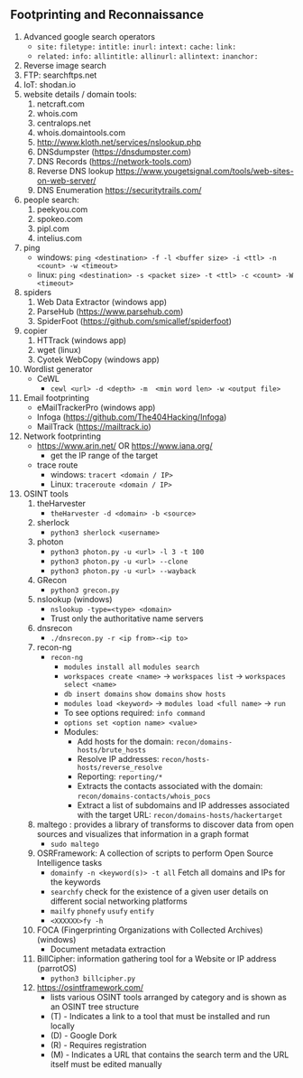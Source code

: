 ## Footprinting and Reconnaissance

1. Advanced google search operators
   - `site:` `filetype:` `intitle:` `inurl:` `intext:` `cache:` `link:`
   - `related:` `info:` `allintitle:` `allinurl:` `allintext:` `inanchor:`
2. Reverse image search
3. FTP: searchftps.net
4. IoT: shodan.io
5. website details / domain tools: 
   1. netcraft.com
   2. whois.com
   3. centralops.net
   4. whois.domaintools.com
   5. http://www.kloth.net/services/nslookup.php
   6. DNSdumpster (https://dnsdumpster.com)
   7. DNS Records (https://network-tools.com)
   8. Reverse DNS lookup https://www.yougetsignal.com/tools/web-sites-on-web-server/
   9. DNS Enumeration https://securitytrails.com/
6. people search: 
   1. peekyou.com
   2. spokeo.com
   3. pipl.com
   4. intelius.com
7. ping
   - windows: `ping <destination> -f -l <buffer size> -i <ttl> -n <count> -w <timeout>`
   - linux: `ping <destination> -s <packet size> -t <ttl> -c <count> -W <timeout>`
8. spiders
   1. Web Data Extractor (windows app)
   2. ParseHub (https://www.parsehub.com)
   3. SpiderFoot (https://github.com/smicallef/spiderfoot)
9. copier
   1. HTTrack (windows app)
   2. wget (linux)
   3. Cyotek WebCopy (windows app)
10. Wordlist generator
    - CeWL
      - `cewl <url> -d <depth> -m  <min word len> -w <output file>`
11. Email footprinting
    - eMailTrackerPro (windows app)
    - Infoga (https://github.com/The404Hacking/Infoga)
    - MailTrack (https://mailtrack.io)
12. Network footprinting
    - https://www.arin.net/ OR https://www.iana.org/
      - get the IP range of the target
    - trace route
      - windows: `tracert <domain / IP>`
      - Linux: `traceroute <domain / IP>`
13. OSINT tools
    1. theHarvester
        - `theHarvester -d <domain> -b <source>`
    2. sherlock
        - `python3 sherlock <username>`
    3. photon
        - `python3 photon.py -u <url> -l 3 -t 100`
        - `python3 photon.py -u <url> --clone`
        - `python3 photon.py -u <url> --wayback`
    4. GRecon
        - `python3 grecon.py`
    5. nslookup (windows)
        - `nslookup -type=<type> <domain>`
        - Trust only the authoritative name servers
    6. dnsrecon
        - `./dnsrecon.py -r <ip from>-<ip to>`
    7. recon-ng
        - `recon-ng`
          - `modules install all` `modules search`
          - `workspaces create <name>` -> `workspaces list` -> `workspaces select <name>`
          - `db insert domains` `show domains` `show hosts`
          - `modules load <keyword>` -> `modules load <full name>` -> `run`
          - To see options required: `info command`
          - `options set <option name> <value>`
          - Modules:
            - Add hosts for the domain: `recon/domains-hosts/brute_hosts`
            - Resolve IP addresses: `recon/hosts-hosts/reverse_resolve`
            - Reporting: `reporting/*`
            - Extracts the contacts associated with the domain: `recon/domains-contacts/whois_pocs`
            - Extract a list of subdomains and IP addresses associated with the target URL: `recon/domains-hosts/hackertarget`
    8. maltego : provides a library of transforms to discover data from open sources and visualizes that information in a graph format
       - `sudo maltego`
    9. OSRFramework: A collection of scripts to perform Open Source Intelligence tasks
       - `domainfy -n <keyword(s)> -t all`  Fetch all domains and IPs for the keywords 
       - `searchfy` check for the existence of a given user details on different social networking platforms
       - `mailfy` `phonefy` `usufy` `entify`
       - `<XXXXXX>fy -h`
    10. FOCA (Fingerprinting Organizations with Collected Archives) (windows)
        - Document metadata extraction
    11. BillCipher: information gathering tool for a Website or IP address (parrotOS)
        - `python3 billcipher.py`
    12. https://osintframework.com/
        - lists various OSINT tools arranged by category and is shown as an OSINT tree structure
        - (T) - Indicates a link to a tool that must be installed and run locally
        - (D) - Google Dork
        - (R) - Requires registration
        - (M) - Indicates a URL that contains the search term and the URL itself must be edited manually